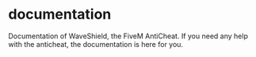 # documentation
Documentation of WaveShield, the FiveM AntiCheat. If you need any help with the anticheat, the documentation is here for you.
